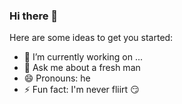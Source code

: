 ### Hi there 👋

Here are some ideas to get you started:

- 🔭 I’m currently working on ...
- 💬 Ask me about a fresh man
- 😄 Pronouns: he
- ⚡ Fun fact: I'm never fliirt 😏 
